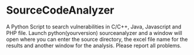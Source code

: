 # SourceCodeAnalyzer
A Python Script to search vulnerabilities in C/C++, Java, Javascript and PHP file.
Launch python(yourversion) sourceanalyzer and a window will open where you can enter the source directory, the excel file name for the results and another window for the analysis.
Please report all problems.
